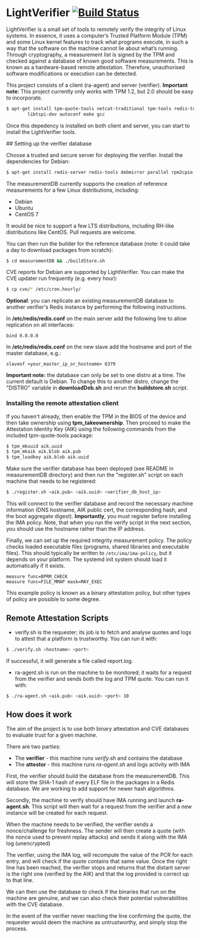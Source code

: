 # LightVerifier [![Build Status](https://travis-ci.org/adrianlshaw/LightVerifier.svg?branch=master)](https://travis-ci.org/adrianlshaw/LightVerifier)

LightVerifier is a small set of tools to remotely verify the integrity of Linux systems. 
In essence, it uses a computer’s Trusted Platform Module (TPM) and some Linux kernel features to track what programs execute, 
in such a way that the software on the machine cannot lie about what’s running. Through cryptography, a measurement list is 
signed by the TPM and checked against a database of known good software measurements. 
This is known as a hardware-based remote attestation. 
Therefore, unauthorised software modifications or execution can be detected.

This project consists of a client (ra-agent) and server (verifier).
**Important note**:
This project currently only works with TPM 1.2, but 2.0 should be easy to incorporate.

```bash
$ apt-get install tpm-quote-tools netcat-traditional tpm-tools redis-tools \
		libtspi-dev autoconf make gcc
```

Once this depedency is installed on both client and server, 
you can start to install the LightVerifier tools.


## Setting up the verifier database

Choose a trusted and secure server for deploying the verifier. 
Install the dependencies for Debian:

```bash
$ apt-get install redis-server redis-tools debmirror parallel rpm2cpio
```

The measurementDB currently supports the creation of reference 
measurements for a few Linux distributions, including:

* Debian
* Ubuntu 
* CentOS 7

It would be nice to support a few LTS distributions, including 
RH-like distributions like CentOS. Pull requests are welcome. 

You can then run the builder for the reference database
(note: it could take a day to download packages from scratch):
```bash
$ cd measurementDB && ./buildStore.sh
```

CVE reports for Debian are supported by LightVerifier. 
You can make the CVE updater run frequently (e.g. every hour):
```bash
$ cp cve/* /etc/cron.hourly/
```

**Optional**: you can replicate an existing measurementDB database to another
verifier's Redis instance by performing the following instructions.

In **/etc/redis/redis.conf** on the main server add the following line to allow
replication on all interfaces:
```
bind 0.0.0.0
```

In **/etc/redis/redis.conf** on the new slave add the hostname and port of the
master database, e.g.:

```
slaveof <your_master_ip_or_hostname> 6379
```

**Important note:** the database can only be set to one distro at a time.
The current default is Debian. To change this to another distro, change the
"DISTRO" variable in **downloadDeb.sh** and rerun the **buildstore.sh** script.

### Installing the remote attestation client

If you haven't already, then enable the TPM in the BIOS of the device
and then take ownership using **tpm_takeownership**.
Then proceed to make the Attestation Identity Key (AIK)
using the following commands from the included tpm-quote-tools package:

```bash
$ tpm_mkuuid aik.uuid
$ tpm_mkaik aik.blob aik.pub
$ tpm_loadkey aik.blob aik.uuid
```

Make sure the verifier database has been deployed (see README in measurementDB
  directory) and then run the "register.sh" script on each machine that
needs to be registered:

```bash
$ ./register.sh <aik.pub> <aik.uuid> <verifier_db_host_ip>
```
This will connect to the verifier database and record the necessary machine
information (DNS hostname, AIK public cert, the corresponding hash,
  and the boot aggregate digest).
**Importantly**, you must register before installing the IMA policy.
Note, that when you run the verify script in the next section, you should use
the hostname rather than the IP address.

Finally, we can set up the required integrity measurement policy.
The policy checks loaded executable files (programs,
shared libraries and executable files).
This should typically be written to ```/etc/ima/ima-policy```,
but it depends on your platform.
The systemd init system should load it automatically if it exists.

```
measure func=BPRM_CHECK
measure func=FILE_MMAP mask=MAY_EXEC
```
This example policy is known as a binary attestation policy, but 
other types of policy are possible to some degree.

## Remote Attestation Scripts

* verify.sh is the requester; its job is to fetch and analyse quotes and
logs to attest that a platform is trustworthy. You can run it with:
```bash
$ ./verify.sh <hostname> <port>
```
If successful, it will generate a file called report.log.

* ra-agent.sh is run on the machine to be monitored; 
it waits for a request from the verifier and sends both the log and TPM quote.
You can run it with:
```bash
$ ./ra-agent.sh <aik.pub> <aik.uuid> <port> 10
```

## How does it work

The aim of the project is to use both binary attestation and CVE databases to
evaluate trust for a given machine.

There are two parties:
* The **verifier** - this machine runs _verify.sh_ and contains the database
* The **attestor** - this machine runs _ra-agent.sh_ and logs activity with IMA

First, the verifier should build the database from the measurementDB.
This will store the SHA-1 hash of every ELF file in the
packages in a Redis database. We are working to add support 
for newer hash algorithms.

Secondly, the machine to verify should have IMA running and launch **ra-agent.sh**. 
This script will then wait for a request from the verifier and a new
instance will be created for each request.

When the machine needs to be verified, the verifier sends a nonce/challenge for freshness.
The sender will then create a quote (with the nonce used to prevent replay
attacks) and sends it along with the IMA log (unencrypted)

The verifier, using the IMA log, will recompute the value of the PCR for each
entry, and will check if the quote contains that same value. Once the right line
 has been reached, the verifier stops and returns that the distant server is the
  right one (verified by the AIK) and that the log provided is
   correct up to that line.

We can then use the database to check if the binaries that run on the machine
are genuine, and we can also check their potential vulnerabilities with the
CVE database.

In the event of the verifier never reaching the line confirming the quote,
the requester would deem the machine as untrustworthy,
and simply stop the process.

